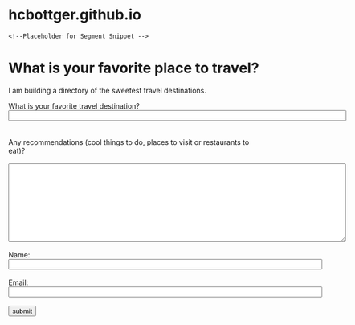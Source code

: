 # hcbottger.github.io
<!DOCTYPE html> 
<html> 
<head> 
    <title>Home Questionnaire<span id="selection-marker-1" class="redactor-selection-marker"></span></title> 

    <!--Placeholder for Segment Snippet --> 

</head> 
<body> 
<h1>What is your favorite place to travel?</h1> 
<p>I am building a directory of the sweetest travel destinations.</p>  
<form name="travel" onsubmit="identify(event)">
     What is your favorite travel destination?
    <input name="destination" required="" size="81" type="text"/> 
    <br><br><br> 
    Any recommendations (cool things to do, places to visit or restaurants to eat)? 
    <br><br> 
    <textarea cols="81" name="details" required="" rows="10">
    </textarea> 
    <br><br> 
    Name: <input name="fullname" required="" size="75" type="text"/> 
    <br><br> 
    Email: <input name="email" required="" size="75" type="email"/> 
    <br><br>
    <input name="submit" type="submit" value="submit"/>
</form> 
    <!--Placeholder for identify and track script -->
</body> 
</html>
